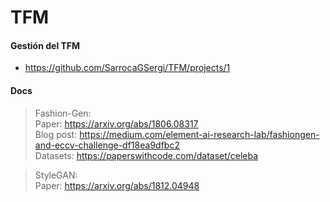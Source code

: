 # TFM

#### Gestión del TFM
* https://github.com/SarrocaGSergi/TFM/projects/1

#### Docs
> Fashion-Gen:  
Paper: https://arxiv.org/abs/1806.08317  
Blog post: https://medium.com/element-ai-research-lab/fashiongen-and-eccv-challenge-df18ea9dfbc2  
Datasets: https://paperswithcode.com/dataset/celeba  

> StyleGAN:  
Paper: https://arxiv.org/abs/1812.04948  
